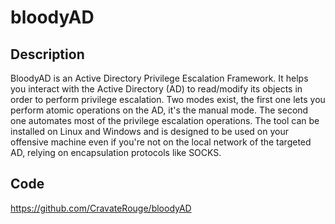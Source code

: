 # bloodyAD

## Description
BloodyAD is an Active Directory Privilege Escalation Framework. It helps you interact with the Active Directory (AD) to read/modify its objects in order to perform privilege escalation.
Two modes exist, the first one lets you perform atomic operations on the AD, it's the manual mode. The second one automates most of the privilege escalation operations.
The tool can be installed on Linux and Windows and is designed to be used on your offensive machine even if you're not on the local network of the targeted AD, relying on encapsulation protocols like SOCKS.

## Code
https://github.com/CravateRouge/bloodyAD
